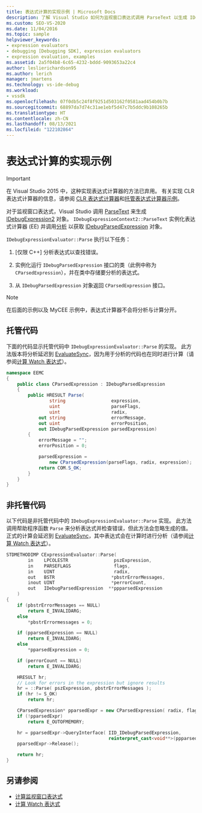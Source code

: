 ```yaml
---
title: 表达式计算的实现示例 | Microsoft Docs
description: 了解 Visual Studio 如何为监视窗口表达式调用 ParseText 以生成 IDebugExpression2 对象。
ms.custom: SEO-VS-2020
ms.date: 11/04/2016
ms.topic: sample
helpviewer_keywords:
- expression evaluators
- debugging [Debugging SDK], expression evaluators
- expression evaluation, examples
ms.assetid: 2a5f04b8-6c65-4232-bddd-9093653a22c4
author: leslierichardson95
ms.author: lerich
manager: jmartens
ms.technology: vs-ide-debug
ms.workload:
- vssdk
ms.openlocfilehash: 07f0db5c24f8f9251d503162f0581aad454b0b7b
ms.sourcegitcommit: 68897da7d74c31ae1ebf5d47c7b5ddc9b108265b
ms.translationtype: HT
ms.contentlocale: zh-CN
ms.lasthandoff: 08/13/2021
ms.locfileid: "122102864"
---
```

# <a name="sample-implementation-of-expression-evaluation"></a>表达式计算的实现示例
> [!IMPORTANT]
> 在 Visual Studio 2015 中，这种实现表达式计算器的方法已弃用。 有关实现 CLR 表达式计算器的信息，请参阅 [CLR 表达式计算器](https://github.com/Microsoft/ConcordExtensibilitySamples/wiki/CLR-Expression-Evaluators)和[托管表达式计算器示例](https://github.com/Microsoft/ConcordExtensibilitySamples/wiki/Managed-Expression-Evaluator-Sample)。

 对于监视窗口表达式，Visual Studio 调用 [ParseText](../../extensibility/debugger/reference/idebugexpressioncontext2-parsetext.md) 来生成 [IDebugExpression2](../../extensibility/debugger/reference/idebugexpression2.md) 对象。 `IDebugExpressionContext2::ParseText` 实例化表达式计算器 (EE) 并调用[分析](../../extensibility/debugger/reference/idebugexpressionevaluator-parse.md) 以获取 [IDebugParsedExpression](../../extensibility/debugger/reference/idebugparsedexpression.md) 对象。

 `IDebugExpressionEvaluator::Parse` 执行以下任务：

1. [仅限 C++] 分析表达式以查找错误。

2. 实例化运行 `IDebugParsedExpression` 接口的类（此例中称为 `CParsedExpression`），并在类中存储要分析的表达式。

3. 从 `IDebugParsedExpression` 对象返回 `CParsedExpression` 接口。

> [!NOTE]
> 在后面的示例以及 MyCEE 示例中，表达式计算器不会将分析与计算分开。

## <a name="managed-code"></a>托管代码
 下面的代码显示托管代码中 `IDebugExpressionEvaluator::Parse` 的实现。 此方法版本将分析延迟到 [EvaluateSync](../../extensibility/debugger/reference/idebugparsedexpression-evaluatesync.md)，因为用于分析的代码也在同时进行计算（请参阅[计算 Watch 表达式](../../extensibility/debugger/evaluating-a-watch-expression.md)）。

```csharp
namespace EEMC
{
    public class CParsedExpression : IDebugParsedExpression
    {
        public HRESULT Parse(
                string                 expression,
                uint                   parseFlags,
                uint                   radix,
            out string                 errorMessage,
            out uint                   errorPosition,
            out IDebugParsedExpression parsedExpression)
        {
            errorMessage = "";
            errorPosition = 0;

            parsedExpression =
                new CParsedExpression(parseFlags, radix, expression);
            return COM.S_OK;
        }
    }
}
```

## <a name="unmanaged-code"></a>非托管代码
以下代码是非托管代码中的 `IDebugExpressionEvaluator::Parse` 实现。 此方法调用帮助程序函数 `Parse` 来分析表达式并检查错误，但此方法会忽略生成的值。 正式的计算会延迟到 [EvaluateSync](../../extensibility/debugger/reference/idebugparsedexpression-evaluatesync.md)，其中表达式会在计算时进行分析（请参阅[计算 Watch 表达式](../../extensibility/debugger/evaluating-a-watch-expression.md)）。

```cpp
STDMETHODIMP CExpressionEvaluator::Parse(
        in    LPCOLESTR                 pszExpression,
        in    PARSEFLAGS                flags,
        in    UINT                      radix,
        out   BSTR                     *pbstrErrorMessages,
        inout UINT                     *perrorCount,
        out   IDebugParsedExpression  **ppparsedExpression
    )
{
    if (pbstrErrorMessages == NULL)
        return E_INVALIDARG;
    else
        *pbstrErrormessages = 0;

    if (pparsedExpression == NULL)
        return E_INVALIDARG;
    else
        *pparsedExpression = 0;

    if (perrorCount == NULL)
        return E_INVALIDARG;

    HRESULT hr;
    // Look for errors in the expression but ignore results
    hr = ::Parse( pszExpression, pbstrErrorMessages );
    if (hr != S_OK)
        return hr;

    CParsedExpression* pparsedExpr = new CParsedExpression( radix, flags, pszExpression );
    if (!pparsedExpr)
        return E_OUTOFMEMORY;

    hr = pparsedExpr->QueryInterface( IID_IDebugParsedExpression,
                                      reinterpret_cast<void**>(ppparsedExpression) );
    pparsedExpr->Release();

    return hr;
}
```

## <a name="see-also"></a>另请参阅
- [计算监视窗口表达式](../../extensibility/debugger/evaluating-a-watch-window-expression.md)
- [计算 Watch 表达式](../../extensibility/debugger/evaluating-a-watch-expression.md)
